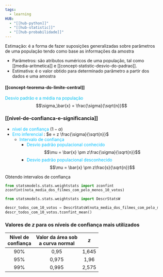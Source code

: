 ```yaml
---
tags:
  - learning
HUB:
  - "[[hub-python]]"
  - "[[hub-statistic]]"
  - "[[hub-probabilidade]]"
---
```



Estimação: é a forma de fazer suposições generalizadas sobre parâmetros  de uma população tendo como base as informações da amostra

- Parâmetros: são atributos numéricos de uma população, tal como [[media-aritmetica]] e [[concept-statistic-desvio-do-padrao]].
- Estimativa: é o valor obtido para determinado parâmetro a partir dos dados e uma amostra

#### [[concept-teorema-do-limite-central]]
<font color = 00bbfff>Desvio padrão e a média na população</font> $$\sigma_\bar{x} = \frac{\sigma}{\sqrt{n}}$$

### [[nivel-de-confianca-e-significancia]]
- <font color = 00bfff>nível de confiança</font> $(1 -\alpha)$
- <font color = 00bfff>Erro inferencial</font> : $e = z \frac{\sigma}{\sqrt{n}}$
	- <font color = 00bfff> Intervalo de confiança</font>
		- <font color = 00bfff> Desvio padrão populacional conhecido</font>   $$\mu = \bar{x} \pm z\frac{\sigma}{\sqrt{n}}$$
		- <font color = 00bfff> Desvio padrão populacional desconhecido</font>  $$\mu = \bar{x} \pm z\frac{s}{\sqrt{n}}$$

Obtendo intervalos de confiança

```python
from statsmodels.stats.weightstats import zconfint
zconfint(nota_media_dos_filmes_com_pelo_menos_10_votos)
```

```python
from statsmodels.stats.weightstats import DescrStatsW

descr_todos_com_10_votos = DescrStatsW(nota_media_dos_filmes_com_pelo_menos_10_votos)
descr_todos_com_10_votos.tconfint_mean()
```



### Valores de $z$ para os níveis de confiança mais utilizados

|Nível de<br>confiança|Valor da área sob<br>a curva normal| $z$ |
|:----------------:|:---------------------------------:|:---:|
|90%               |0,95                               |1,645|
|95%               |0,975                              |1,96 |
|99%               |0,995                              |2,575|   | 

